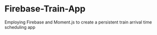 # Firebase-Train-App
Employing Firebase and Moment.js to create a persistent train arrival time scheduling app 

